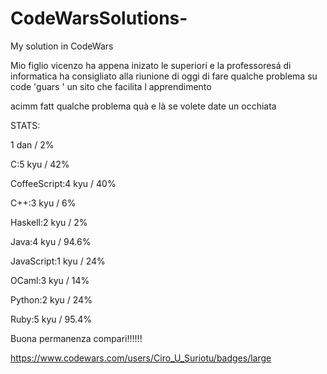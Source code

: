 # CodeWarsSolutions-
My solution in CodeWars

Mio figlio vicenzo ha appena inizato le superiori e la professoresá di informatica ha consigliato alla riunione di oggi di fare qualche problema su code 'guars ' un sito che facilita l apprendimento

acimm fatt qualche problema quà e là se volete date un occhiata

STATS: 

1 dan / 2%

C:5 kyu / 42%

CoffeeScript:4 kyu / 40%

C++:3 kyu / 6%

Haskell:2 kyu / 2%

Java:4 kyu / 94.6%

JavaScript:1 kyu / 24%

OCaml:3 kyu / 14%

Python:2 kyu / 24%

Ruby:5 kyu / 95.4%


Buona permanenza compari!!!!!!

https://www.codewars.com/users/Ciro_U_Suriotu/badges/large
